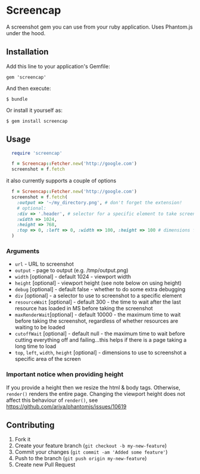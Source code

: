 # Screencap

A screenshot gem you can use from your ruby application. Uses Phantom.js under the hood.

## Installation

Add this line to your application's Gemfile:

    gem 'screencap'

And then execute:

    $ bundle

Or install it yourself as:

    $ gem install screencap

## Usage

```ruby
  require 'screencap'

  f = Screencap::Fetcher.new('http://google.com')
  screenshot = f.fetch
```

it also currently supports a couple of options

```ruby
  f = Screencap::Fetcher.new('http://google.com')
  screenshot = f.fetch(
  	:output => '~/my_directory.png', # don't forget the extension!
  	# optional:
  	:div => '.header', # selector for a specific element to take screenshot of
  	:width => 1024,
    :height => 768,
  	:top => 0, :left => 0, :width => 100, :height => 100 # dimensions for a specific area
  )

```

### Arguments

* `url`                     - URL to screenshot
* `output`                  - page to output (e.g. /tmp/output.png)
* `width`        [optional] - default 1024 - viewport width
* `height`       [optional] - viewport height (see note below on using height)
* `debug`        [optional] - default false - whether to do some extra debugging
* `div`          [optional] - a selector to use to screenshot to a specific element
* `resourceWait` [optional] - default 300 - the time to wait after the last resource has loaded in MS before taking the screenshot
* `maxRenderWait`[optional] - default 10000 - the maximum time to wait before taking the screenshot, regardless of whether resources are waiting to be loaded
* `cutoffWait`   [optional] - default null - the maximum time to wait before cutting everything off and failing...this helps if there is a page taking a long time to load
* `top`, `left`, `width`, `height` [optional] - dimensions to use to screenshot a specific area of the screen

### Important notice when providing height

If you provide a height then we resize the html & body tags. Otherwise, `render()` renders the entire page.
Changing the viewport height does not affect this behaviour of `render()`, see https://github.com/ariya/phantomjs/issues/10619

## Contributing

1. Fork it
2. Create your feature branch (`git checkout -b my-new-feature`)
3. Commit your changes (`git commit -am 'Added some feature'`)
4. Push to the branch (`git push origin my-new-feature`)
5. Create new Pull Request
